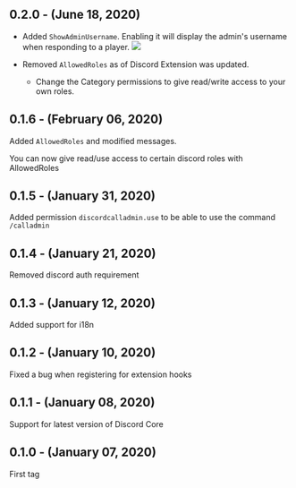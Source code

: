 ## 0.2.0 - (June 18, 2020)

- Added `ShowAdminUsername`. Enabling it will display the admin's username when responding to a player.
![](https://i.imgur.com/K8yONSe.png)

- Removed `AllowedRoles` as of Discord Extension was updated.
  - Change the Category permissions to give read/write access to your own roles.

## 0.1.6 - (February 06, 2020)

Added `AllowedRoles` and modified messages.

You can now give read/use access to certain discord roles with AllowedRoles

## 0.1.5 - (January 31, 2020)

Added permission `discordcalladmin.use` to be able to use the command `/calladmin`

## 0.1.4 - (January 21, 2020)

Removed discord auth requirement

## 0.1.3 - (January 12, 2020)

Added support for i18n

## 0.1.2 - (January 10, 2020)

Fixed a bug when registering for extension hooks

## 0.1.1 - (January 08, 2020)

Support for latest version of Discord Core

## 0.1.0 - (January 07, 2020)

First tag
